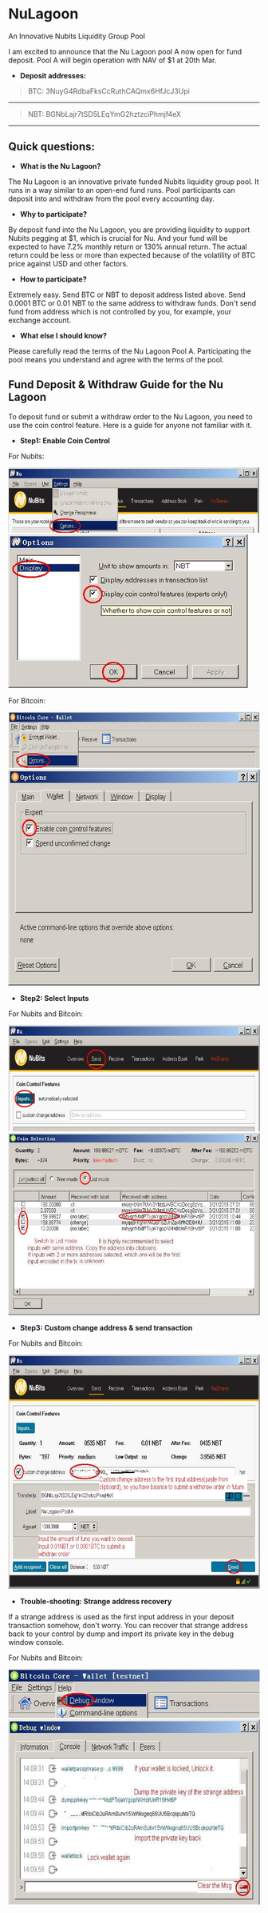 # NuLagoon
An Innovative Nubits Liquidity Group Pool

I am excited to announce that the Nu Lagoon pool A now open for fund deposit. Pool A will begin operation with NAV of $1 at 20th Mar.


- **Deposit addresses:** 

>BTC: 3NuyG4RdbaFksCcRuthCAQmx6HfJcJ3Upi 
---------------------------------------------------------
>NBT: BGNbLajr7tSD5LEqYmG2hztzciPhmjf4eX
---------------------------------------------------------


Quick questions:
---------------------------------------------------------

 - **What is the Nu Lagoon?**

The Nu Lagoon is an innovative private funded Nubits liquidity group pool. It runs in a way similar to an open-end fund runs. Pool participants can deposit into and withdraw from the pool every accounting day.  

 - **Why to participate?**

By deposit fund into the Nu Lagoon, you are providing liquidity to support Nubits pegging at $1, which is crucial for Nu. And your fund will be expected to have 7.2% monthly return or 130% annual return. The actual return could be less or more than expected because of the volatility of BTC price against USD and other factors.

 - **How to participate?**

Extremely easy. Send BTC or NBT to deposit address listed above. Send 0.0001 BTC or 0.01 NBT to the same address to withdraw funds. Don't send fund from address which is not controlled by you, for example, your exchange account.

 - **What else I should know?**

Please carefully read the terms of the Nu Lagoon Pool A. Participating the pool means you understand and agree with the terms of the pool. 


Fund Deposit & Withdraw Guide for the Nu Lagoon
-----------------------------------------------

To deposit fund or submit a withdraw order to the Nu Lagoon, you need to use the coin control feature. Here is a guide for anyone not familiar with it.

 - **Step1: Enable Coin Control**

For Nubits:

<img src="https://raw.githubusercontent.com/henrynu/NuLagoon/master/res/guide1.JPG" width="690" height="131"> 

<img src="https://raw.githubusercontent.com/henrynu/NuLagoon/master/res/guide2.JPG" width="480" height="307"> 

For Bitcoin:

<img src="https://raw.githubusercontent.com/henrynu/NuLagoon/master/res/guideA.JPG" width="690" height="112"> 

<img src="https://raw.githubusercontent.com/henrynu/NuLagoon/master/res/guideB.JPG" width="601" height="432"> 

 - **Step2: Select Inputs**

For Nubits and Bitcoin:

<img src="https://raw.githubusercontent.com/henrynu/NuLagoon/master/res/guide3.JPG" width="690" height="213"> 

<img src="https://raw.githubusercontent.com/henrynu/NuLagoon/master/res/guide4.JPG" width="690" height="364"> 

 - **Step3: Custom change address & send transaction**

For Nubits and Bitcoin:

<img src="https://raw.githubusercontent.com/henrynu/NuLagoon/master/res/guide5.JPG" width="690" height="468">

 - **Trouble-shooting: Strange address recovery**

If a strange address is used as the first input address in your deposit transaction somehow, don't worry. You can recover that strange address back to your control by dump and import its private key in the debug window console.

For Nubits and Bitcoin:

<img src="https://raw.githubusercontent.com/henrynu/NuLagoon/master/res/guide6.JPG" width="545" height="98">

<img src="https://raw.githubusercontent.com/henrynu/NuLagoon/master/res/guide7.JPG" width="658" height="370">